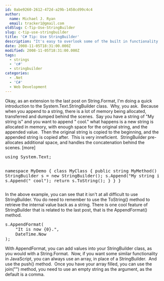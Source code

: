 ```yaml
---
id: 0abe9260-2612-472d-a29b-1458cd99c4c4
author:
  name: Michael J. Ryan
  email: tracker1@gmail.com
oldSlug: C-Tip-Use-StringBuilder
slug: c-tip-use-stringbuilder
title: 'C# Tip: Use StringBuilder'
description: "It's easy to overlook some of the built in functionality in the .Net framework.  In this entry I cover the use of StringBuilder instead of appending to existing string variables"
date: 2008-11-05T18:31:00.000Z
modified: 2008-11-05T18:31:00.000Z
tags:
  - strings
  - 'c#'
  - stringbuilder
categories:
  - .Net
  - 'C#'
  - Web Development
---
```


<p>Okay, as an extension to the last post on String.Format, I&apos;m doing a quick introduction to the System.Text.StringBuilder class.&#xA0; Why, you ask.&#xA0; Because when you append to a string, there is a lot of memory being allocated, transferred and dumped behind the scenes.&#xA0; Say you have a string of &quot;My string is&quot; and you want to append &quot; cool.&quot; what happens is a new string is allocated in memory, with enough space for the original string, and the appended value.&#xA0; Then the original string is copied to the beginning, and the appended string is copied after.&#xA0; This is very inneficient.&#xA0; StringBuilder pre-allocates additional space, and handles the concatenation behind the scenes. [more]</p>
<pre class="brush: csharp;">using System.Text;

namespace MyDemo
{
    class MyClass
    {
        public string MyMethod()
        {
            StringBuilder s = new StringBuilder();
            s.Append(&quot;My string is&quot;);
            s.Append(&quot; cool&quot;);
            return s.ToString();
        }
    }
}</pre>
<p>In the above example, you can see that it isn&apos;t at all difficult to use StringBuilder.  You do need to remember to use the ToString() method to retrieve the internal value back as a string.  There is one cool feature of StringBuilder that is related to the last post, that is the AppendFormat() method.</p>
<pre class="brush: csharp;">s.AppendFormat(
    &quot;It is now {0}.&quot;,
    DateTime.Now
);</pre>
<p>With AppendFormat, you can add values into your StringBuilder class, as you would with a String.Format.&#xA0; Now, if you want some similar functionality in JavaScript, you can always use an array, in place of a StringBuilder.&#xA0; And use the push() method.&#xA0; Once you have your array filled, you can use the join(&quot;&quot;) method, you need to use an empty string as the argument, as the default is a comma.</p>